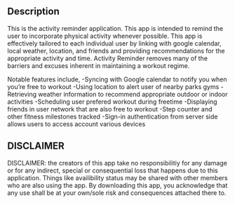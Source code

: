 

## Description

This is the activity reminder application. This app is intended to remind the user to incorporate physical activity whenever possible. This app is effectively tailored to each individual user by linking with google calendar, local weather, location, and friends and providing recommendations for the appropriate activity and time. Activity Reminder removes many of the barriers and excuses inherent in maintaining a workout regime. 




Notable features include,
-Syncing with Google calendar to notify you when you’re free to workout
-Using location to alert user of nearby parks gyms 
-Retrieving weather information to recommend appropriate outdoor or indoor activities
-Scheduling user prefered workout during freetime
-Displaying friends in user network that are also free to workout
-Step counter and other fitness milestones tracked
-Sign-in authentication from server side allows users to access account various devices


## DISCLAIMER

DISCLAIMER: the creators of this app take no responsibilitiy for any damage or for any indirect, special or consequential loss that happens due to this application. Things like availibility status may be shared with other members who are also using the app. By downloading this app, you acknowledge that any use shall be at your own/sole risk and consequences attached there to.


